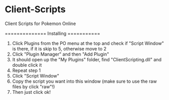 Client-Scripts
==============

Client Scripts for Pokemon Online

============== Installing ===========

1. Click Plugins from the PO menu at the top and check if "Script Window" is there, if it is skip to 5, otherwise move to 2
2. Click "Plugin Manager" and then "Add Plugin"
3. It should open up the "My Plugins" folder, find "ClientScripting.dll" and double click it
4. Repeat step 1
5. Click "Script Window"
6. Copy the script you want into this window (make sure to use the raw files by click "raw"!)
7. Then just click ok!
